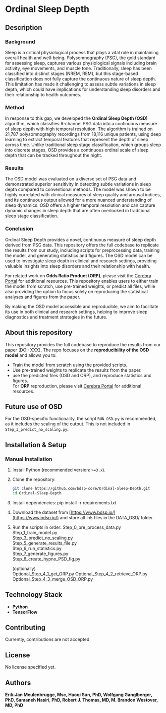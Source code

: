 # Ordinal Sleep Depth  

## Description  

### Background
Sleep is a critical physiological process that plays a vital role in maintaining overall health and well-being. Polysomnography (PSG), the gold standard for assessing sleep, captures various physiological signals including brain activity, eye movements, and muscle tone. Traditionally, sleep has been classified into distinct stages (NREM, REM), but this stage-based classification does not fully capture the continuous nature of sleep depth. This limitation has made it challenging to assess subtle variations in sleep depth, which could have implications for understanding sleep disorders and their relationship to health outcomes.

### Method
In response to this gap, we developed the **Ordinal Sleep Depth (OSD)** algorithm, which classifies 6-channel PSG data into a continuous measure of sleep depth with high temporal resolution. The algorithm is trained on 21,787 polysomnography recordings from 18,116 unique patients, using deep learning to extract temporal features that represent the depth of sleep across time. Unlike traditional sleep stage classification, which groups sleep into discrete stages, OSD provides a continuous ordinal scale of sleep depth that can be tracked throughout the night.

### Results
The OSD model was evaluated on a diverse set of PSG data and demonstrated superior sensitivity in detecting subtle variations in sleep depth compared to conventional methods. The model was shown to be highly correlated with clinical measures of sleep quality and arousal indices, and its continuous output allowed for a more nuanced understanding of sleep dynamics. OSD offers a higher temporal resolution and can capture dynamic changes in sleep depth that are often overlooked in traditional sleep stage classification.

### Conclusion
Ordinal Sleep Depth provides a novel, continuous measure of sleep depth derived from PSG data. This repository offers the full codebase to replicate the results from our study, including scripts for preprocessing data, training the model, and generating statistics and figures. The OSD model can be used to investigate sleep depth in clinical and research settings, providing valuable insights into sleep disorders and their relationship with health.

For related work on **Odds Ratio Product (ORP)**, please visit the [Cerebra Portal](https://docs.cerebraportal.com/) for additional resources. This repository enables users to either train the model from scratch, use pre-trained weights, or predict all files, while also providing the option to focus solely on reproducing the statistical analyses and figures from the paper.

By making the OSD model accessible and reproducible, we aim to facilitate its use in both clinical and research settings, helping to improve sleep diagnostics and treatment strategies in the future.


## About this repository
This repository provides the full codebase to reproduce the results from our paper (DOI: XXX). The repo focuses on the **reproducibility of the OSD model** and allows you to:  
- Train the model from scratch using the provided scripts.  
- Use pre-trained weights to replicate the results from the paper.  
- use the predicted files (OSD and ORP), and reproduce statistics and figures.  
For **ORP** reproduction, please visit [Cerebra Portal](https://docs.cerebraportal.com/) for additional resources.

## Future use of **OSD**
For the OSD-specific functionality, the script `RUN_OSD.py` is recommended, as it includes the scaling of the output. This is not included in `Step_3_predict_no_scaling.py`.

## Installation & Setup  
### Manual Installation  
1. Install Python (recommended version: `>=3.x`).  
2. Clone the repository:  
   ```bash  
   git clone https://github.com/bdsp-core/Ordinal-Sleep-Depth.git  
   cd Ordinal-Sleep-Depth
3. Install dependencies:
    pip install -r requirements.txt  
4. Download the dataset from [https://www.bdsp.io/](https://www.bdsp.io/) and store all .h5 files in the DATA_OSD/ folder.
5. Run the scripts in order:
    Step_0_pre_process_data.py  
    Step_1_train_model.py  
    Step_3_predict_no_scaling.py  
    Step_5_generate_results_file.py  
    Step_6_run_statistics.py  
    Step_7_generate_figures.py  
    Step_8_create_hypno_PSD_fig.py
    
    (optionally)  
    Optional_Step_4_1_get_ORP.py
    Optional_Step_4_2_retrieve_ORP.py
    Optional_Step_4_3_merge_OSD_ORP.py


## Technology Stack  
- **Python**  
- **TensorFlow**  

## Contributing  
Currently, contributions are not accepted.  

## License  
No license specified yet.  

## Authors  
**Erik-Jan Meulenbrugge, Msc, Haoqi Sun, PhD, Wolfgang Ganglberger, PhD, Samaneh Nasiri, PhD, Robert J. Thomas, MD, M. Brandon Westover, MD, PhD**




